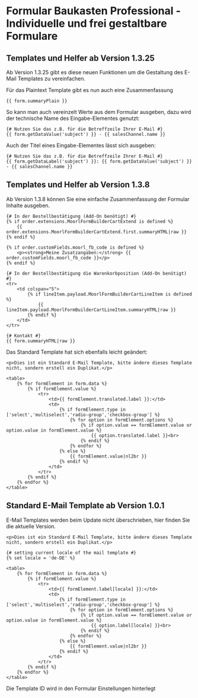 # Formular Baukasten Professional - Individuelle und frei gestaltbare Formulare

## Templates und Helfer ab Version 1.3.25

Ab Version 1.3.25 gibt es diese neuen Funktionen um die Gestaltung des E-Mail Templates
zu vereinfachen.

Für das Plaintext Template gibt es nun auch eine Zusammenfassung

````twig
{{ form.summaryPlain }}
````

So kann man auch vereinzelt Werte aus dem Formular ausgeben, dazu wird der technische
Name des Eingabe-Elementes genutzt:

````twig
{# Nutzen Sie das z.B. für die Betreffzeile Ihrer E-Mail #}
{{ form.getDataValue('subject') }} - {{ salesChannel.name }}
````

Auch der Titel eines Eingabe-Elementes lässt sich ausgeben:

````twig
{# Nutzen Sie das z.B. für die Betreffzeile Ihrer E-Mail #}
{{ form.getDataLabel('subject') }}: {{ form.getDataValue('subject') }} - {{ salesChannel.name }}
````

## Templates und Helfer ab Version 1.3.8

Ab Version 1.3.8 können Sie eine einfache Zusammenfassung der Formular Inhalte ausgeben.

````twig
{# In der Bestellbestätigung (Add-On benötigt) #}
{% if order.extensions.MoorlFormBuilderCartExtend is defined %}
    {{ order.extensions.MoorlFormBuilderCartExtend.first.summaryHTML|raw }}
{% endif %}

{% if order.customFields.moorl_fb_code is defined %}
    <p><strong>Meine Zusatzangaben:</strong> {{ order.customFields.moorl_fb_code }}</p>
{% endif %}

{# In der Bestellbestätigung die Warenkorbposition (Add-On benötigt) #}
<tr>
    <td colspan="5">
        {% if lineItem.payload.MoorlFormBuilderCartLineItem is defined %}
            {{ lineItem.payload.MoorlFormBuilderCartLineItem.summaryHTML|raw }}
        {% endif %}
    </td>
</tr>

{# Kontakt #}
{{ form.summaryHTML|raw }}
````

Das Standard Template hat sich ebenfalls leicht geändert:

````twig
<p>Dies ist ein Standard E-Mail Template, bitte ändere dieses Template nicht, sondern erstell ein Duplikat.</p>

<table>
    {% for formElement in form.data %}
        {% if formElement.value %}
            <tr>
                <td>{{ formElement.translated.label }}:</td>
                <td>
                    {% if formElement.type in ['select','multiselect','radio-group','checkbox-group'] %}
                        {% for option in formElement.options %}
                            {% if option.value == formElement.value or option.value in formElement.value %}
                                {{ option.translated.label }}<br>
                            {% endif %}
                        {% endfor %}
                    {% else %}
                        {{ formElement.value|nl2br }}
                    {% endif %}
                </td>
            </tr>
        {% endif %}
    {% endfor %}
</table>
````

## Standard E-Mail Template ab Version 1.0.1

E-Mail Templates werden beim Update nicht überschrieben, hier finden Sie die aktuelle Version.

````twig
<p>Dies ist ein Standard E-Mail Template, bitte ändere dieses Template nicht, sondern erstell ein Duplikat.</p>

{# setting current locale of the mail template #}
{% set locale = 'de-DE' %}

<table>
    {% for formElement in form.data %}
        {% if formElement.value %}
            <tr>
                <td>{{ formElement.label[locale] }}:</td>
                <td>
                    {% if formElement.type in ['select','multiselect','radio-group','checkbox-group'] %}
                        {% for option in formElement.options %}
                            {% if option.value == formElement.value or option.value in formElement.value %}
                                {{ option.label[locale] }}<br>
                            {% endif %}
                        {% endfor %}
                    {% else %}
                        {{ formElement.value|nl2br }}
                    {% endif %}
                </td>
            </tr>
        {% endif %}
    {% endfor %}
</table>
````

Die Template ID wird in den Formular Einstellungen hinterlegt

